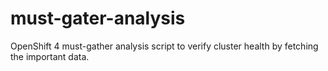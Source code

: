 # must-gater-analysis
OpenShift 4 must-gather analysis script to verify cluster health by fetching the important data.
